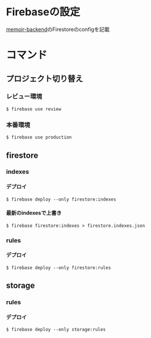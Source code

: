 # Firebaseの設定

[memoir-backend](https://github.com/wheatandcat/memoir-backend)のFirestoreのconfigを記載

# コマンド

## プロジェクト切り替え

### レビュー環境

```
$ firebase use review
```

### 本番環境

```
$ firebase use production
```


## firestore

### indexes

#### デプロイ

```
$ firebase deploy --only firestore:indexes
```

#### 最新のindexesで上書き

```
$ firebase firestore:indexes > firestore.indexes.json
```


### rules

#### デプロイ

```
$ firebase deploy --only firestore:rules
```

## storage


### rules

#### デプロイ

```
$ firebase deploy --only storage:rules
```



